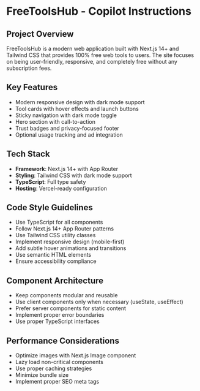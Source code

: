 # FreeToolsHub - Copilot Instructions

<!-- Use this file to provide workspace-specific custom instructions to Copilot. For more details, visit https://code.visualstudio.com/docs/copilot/copilot-customization#_use-a-githubcopilotinstructionsmd-file -->

## Project Overview
FreeToolsHub is a modern web application built with Next.js 14+ and Tailwind CSS that provides 100% free web tools to users. The site focuses on being user-friendly, responsive, and completely free without any subscription fees.

## Key Features
- Modern responsive design with dark mode support
- Tool cards with hover effects and launch buttons
- Sticky navigation with dark mode toggle
- Hero section with call-to-action
- Trust badges and privacy-focused footer
- Optional usage tracking and ad integration

## Tech Stack
- **Framework**: Next.js 14+ with App Router
- **Styling**: Tailwind CSS with dark mode support
- **TypeScript**: Full type safety
- **Hosting**: Vercel-ready configuration

## Code Style Guidelines
- Use TypeScript for all components
- Follow Next.js 14+ App Router patterns
- Use Tailwind CSS utility classes
- Implement responsive design (mobile-first)
- Add subtle hover animations and transitions
- Use semantic HTML elements
- Ensure accessibility compliance

## Component Architecture
- Keep components modular and reusable
- Use client components only when necessary (useState, useEffect)
- Prefer server components for static content
- Implement proper error boundaries
- Use proper TypeScript interfaces

## Performance Considerations
- Optimize images with Next.js Image component
- Lazy load non-critical components
- Use proper caching strategies
- Minimize bundle size
- Implement proper SEO meta tags
